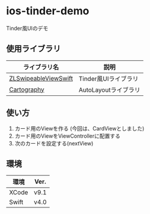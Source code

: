 # ios-tinder-demo
Tinder風UIのデモ

## 使用ライブラリ
|ライブラリ名 | 説明 |
|---|----|
|[ZLSwipeableViewSwift](https://github.com/zhxnlai/ZLSwipeableViewSwift) | Tinder風UIライブラリ |
|[Cartography](https://github.com/robb/Cartography) | AutoLayoutライブラリ | 

## 使い方
1. カード用のViewを作る (今回は、CardViewとしました)
2. カード用のViewをViewControllerに配置する
3. 次のカードを設定する(nextView)

## 環境
|環境 | Ver. |
|---|----|
| XCode | v9.1|
| Swift | v4.0|
